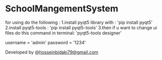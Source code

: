 ﻿# SchoolMangementSystem
for using do the following :
  1.install pyqt5 library with : 'pip install pyqt5'
  2.install pyqt5-tools : 'pip install pyqt5-tools'
  3.then if u want to change ui files do this command in terminal: 'pyqt5-tools designer'

  username = 'admin'
  password = '1234'


Developed by @hosseinbidaki79@gmail.com
